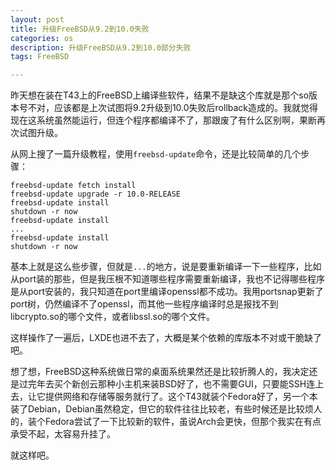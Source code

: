 ```yaml
---
layout: post
title: 升级FreeBSD从9.2到10.0失败
categories: os
description: 升级FreeBSD从9.2到10.0部分失败
tags: FreeBSD

---
```


昨天想在装在T43上的FreeBSD上编译些软件，结果不是缺这个库就是那个so版本号不对，应该都是上次试图将9.2升级到10.0失败后rollback造成的。我就觉得现在这系统虽然能运行，但连个程序都编译不了，那跟废了有什么区别啊，果断再次试图升级。

从网上搜了一篇升级教程，使用`freebsd-update`命令，还是比较简单的几个步骤：

```
freebsd-update fetch install
freebsd-update upgrade -r 10.0-RELEASE
freebsd-update install
shutdown -r now
freebsd-update install
...
freebsd-update install
shutdown -r now
```

基本上就是这么些步骤，但就是`...`的地方，说是要重新编译一下一些程序，比如从port装的那些，但是我压根不知道哪些程序需要重新编译，我也不记得哪些程序是从port安装的，我只知道在port里编译openssl都不成功。我用portsnap更新了port树，仍然编译不了openssl，而其他一些程序编译时总是报找不到libcrypto.so的哪个文件，或者libssl.so的哪个文件。

这样操作了一遍后，LXDE也进不去了，大概是某个依赖的库版本不对或干脆缺了吧。

想了想，FreeBSD这种系统做日常的桌面系统果然还是比较折腾人的，我决定还是过完年去买个新创云那种小主机来装BSD好了，也不需要GUI，只要能SSH连上去，让它提供网络和存储等服务就行了。这个T43就装个Fedora好了，另一个本装了Debian，Debian虽然稳定，但它的软件往往比较老，有些时候还是比较烦人的，装个Fedora尝试了一下比较新的软件，虽说Arch会更快，但那个我实在有点承受不起，太容易升挂了。

就这样吧。
